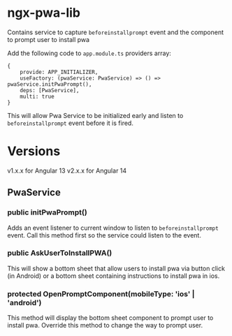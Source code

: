 # ngx-pwa-lib
Contains service to capture `beforeinstallprompt` event and the component to prompt user to install pwa

Add the following code to `app.module.ts` providers array:
```
{
    provide: APP_INITIALIZER, 
    useFactory: (pwaService: PwaService) => () => pwaService.initPwaPrompt(), 
    deps: [PwaService], 
    multi: true
}
```
This will allow Pwa Service to be initialized early and listen to `beforeinstallprompt` event before it is fired. 

# Versions
v1.x.x for Angular 13
v2.x.x for Angular 14

## PwaService
### public initPwaPrompt()
Adds an event listener to current window to listen to `beforeinstallprompt` event. Call this method first so the service could listen to the event. 
### public AskUserToInstallPWA()
This will show a bottom sheet that allow users to install pwa via button click (in Android) or a bottom sheet containing instructions to install pwa in ios. 
### protected OpenPromptComponent(mobileType: 'ios' | 'android')
This method will display the bottom sheet component to prompt user to install pwa. 
Override this method to change the way to prompt user. 
